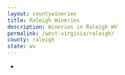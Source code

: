 ```yaml
---
layout: countywineries
title: Raleigh Wineries
description: Wineries in Raleigh WV
permalink: /west-virginia/raleigh/
county: raleigh
state: wv
---
```

-
